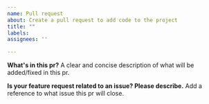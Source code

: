 ```yaml
---
name: Pull request
about: Create a pull request to add code to the project
title: ""
labels:
assignees: ''

---
```


**What's in this pr?**
A clear and concise description of what will be added/fixed in this pr.

**Is your feature request related to an issue? Please describe.**
Add a reference to what issue this pr will close.
